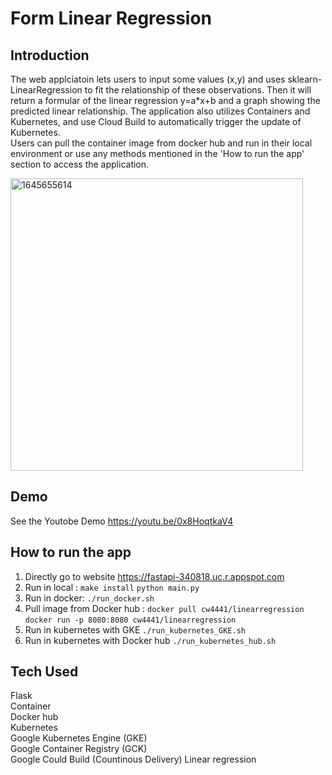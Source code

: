 # Form Linear Regression 
## Introduction 
The web applciatoin lets users to input some values (x,y) and uses sklearn-LinearRegression to fit the relationship of these observations. Then it will return a formular of the linear regression y=a*x+b and a graph showing the predicted linear relationship. The application also utilizes Containers and Kubernetes, and use Cloud Build to automatically trigger the update of Kubernetes. \
Users can pull the container image from docker hub and run in their local environment or use any methods mentioned in the 'How to run the app' section to access the application.

<img width="468" alt="1645655614" src="https://user-images.githubusercontent.com/76429734/155420569-59eeb38d-3a84-4718-bc69-ebbbd975f8a5.png">

## Demo 
See the Youtobe Demo https://youtu.be/0x8HoqtkaV4

## How to run the app
1. Directly go to website https://fastapi-340818.uc.r.appspot.com
2. Run in local : `make install` `python main.py`
3. Run in docker: `./run_docker.sh`
4. Pull image from Docker hub : `docker pull cw4441/linearregression`  `docker run -p 8080:8080 cw4441/linearregression`
5. Run in kubernetes with GKE `./run_kubernetes_GKE.sh`
6. Run in kubernetes with Docker hub `./run_kubernetes_hub.sh`

## Tech Used
Flask \
Container \
Docker hub \
Kubernetes \
Google Kubernetes Engine (GKE) \
Google Container Registry (GCK) \
Google Could Build (Countinous Delivery)
Linear regression 
